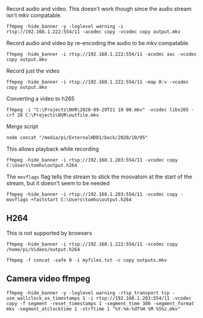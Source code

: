 Record audio and video. This doesn't work though since the audio stream isn't mkv compatable.
```
ffmpeg -hide_banner -y -loglevel warning -i rtsp://192.168.1.222:554/11 -acodec copy -vcodec copy output.mkv
```

Record audio and video by re-encoding the audio to be mkv compatable.
```
ffmpeg -hide_banner -i rtsp://192.168.1.222:554/11 -acodec aac -vcodec copy output.mkv
```

Record just the video
```
ffmpeg -hide_banner -i rtsp://192.168.1.222:554/11 -map 0:v -vcodec copy output.mkv
```

Converting a video to h265
```
ffmpeg -i "C:\Projects\NVR\2020-09-29T21 10 00.mkv" -vcodec libx265 -crf 28 C:\Projects\NVR\outfile.mkv
```

Merge script
```
node concat "/media/pi/ExternalHDD1/back/2020/10/05"
```

This allows playback while recording  
```
ffmpeg -hide_banner -i rtsp://192.168.1.203:554/11 -vcodec copy C:\Users\tomhu\output.h264
```
The `movflags` flag tells the stream to stick the moovatom at the start of the stream, but it doesn't seem to be needed
```
ffmpeg -hide_banner -i rtsp://192.168.1.203:554/11 -vcodec copy -movflags +faststart C:\Users\tomhu\output.h264
```


## H264
This is not supported by browsers
```
ffmpeg -hide_banner -i rtsp://192.168.1.222:554/11 -vcodec copy /home/pi/Videos/output.h264

ffmpeg -f concat -safe 0 -i myfiles.txt -c copy outputs.mkv
```


## Camera video ffmpeg 
```
ffmpeg -hide_banner -y -loglevel warning -rtsp_transport tcp -use_wallclock_as_timestamps 1 -i rtsp://192.168.1.203:554/11 -vcodec copy -f segment -reset_timestamps 1 -segment_time 300 -segment_format mkv -segment_atclocktime 1 -strftime 1 "%Y-%m-%dT%H %M %S%z.mkv"
```